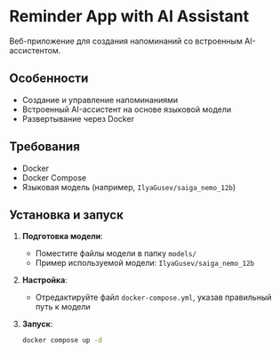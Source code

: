 # Reminder App with AI Assistant

Веб-приложение для создания напоминаний со встроенным AI-ассистентом.

## Особенности
- Создание и управление напоминаниями
- Встроенный AI-ассистент на основе языковой модели
- Развертывание через Docker

## Требования
- Docker
- Docker Compose
- Языковая модель (например, `IlyaGusev/saiga_nemo_12b`)

## Установка и запуск

1. **Подготовка модели**:
   - Поместите файлы модели в папку `models/`
   - Пример используемой модели: `IlyaGusev/saiga_nemo_12b`

2. **Настройка**:
   - Отредактируйте файл `docker-compose.yml`, указав правильный путь к модели

3. **Запуск**:
   ```bash
   docker compose up -d
